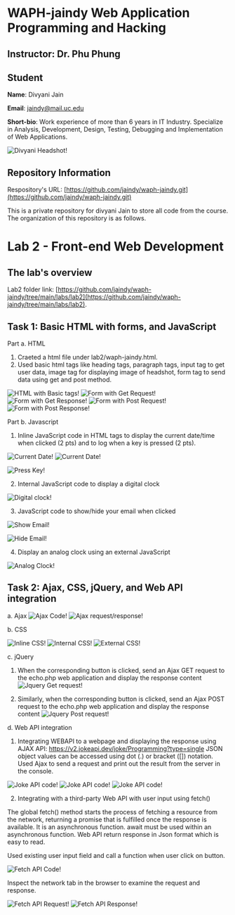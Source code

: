 # WAPH-jaindy Web Application Programming and Hacking

## Instructor: Dr. Phu Phung

## Student

**Name**: Divyani Jain

**Email**: jaindy@mail.uc.edu

**Short-bio**: Work experience of more than 6 years in IT Industry. Specialize in Analysis, Development, Design, Testing, Debugging and Implementation of Web Applications. 

![Divyani Headshot!](/labs/lab2/Images/Divyani_Jain.jpg)

## Repository Information

Respository's URL: [https://github.com/jaindy/waph-jaindy.git](https://github.com/jaindy/waph-jaindy.git)

This is a private repository for divyani Jain to store all code from the course. The organization of this repository is as follows.

# Lab 2 - Front-end Web Development 

## The lab's overview

Lab2 folder link: [https://github.com/jaindy/waph-jaindy/tree/main/labs/lab2](https://github.com/jaindy/waph-jaindy/tree/main/labs/lab2).

## Task 1: Basic HTML with forms, and JavaScript

Part a. HTML

1. Craeted a html file under lab2/waph-jaindy.html.
2. Used basic html tags like heading tags, paragraph tags, input tag to get user data, image tag for displaying image of headshot, form tag to send data using get and post method.

![HTML with Basic tags!](/labs/lab2/Images/Task1_Part_a.png)
![Form with Get Request!](/labs/lab2/Images/GetReq.png)
![Form with Get Response!](/labs/lab2/Images/GetRes.png)
![Form with Post Request!](/labs/lab2/Images/PostReq.png)
![Form with Post Response!](/labs/lab2/Images/PostRes.png)


 
Part b. Javascript

1. Inline JavaScript code in HTML tags to display the current date/time when clicked (2 pts) and to log when a key is pressed (2 pts).

![Current Date!](/labs/lab2/Images/DateDisplay.png)
![Current Date!](/labs/lab2/Images/ShowDateFunction.png)

![Press Key!](/labs/lab2/Images/PressKey.png)

2. Internal JavaScript code to display a digital clock

![Digital clock!](/labs/lab2/Images/DigitalClock.png)

3. JavaScript code to show/hide your email when clicked

![Show Email!](/labs/lab2/Images/ShowEmail.png)

![Hide Email!](/labs/lab2/Images/HideEmail.png)

4. Display an analog clock using an external JavaScript

![Analog Clock!](/labs/lab2/Images/AnalogClock.png)

## Task 2: Ajax, CSS, jQuery, and Web API integration
a. Ajax
![Ajax Code!](/labs/lab2/Images/AjaxCodewithUI.png)
![Ajax request/response!](/labs/lab2/Images/Ajax_bowser.png)

b. CSS

![Inline CSS!](/labs/lab2/Images/InlineCSS.png)
![Internal CSS!](/labs/lab2/Images/InternalCSS.png)
![External CSS!](/labs/lab2/Images/ExternalCSS.png)

c. jQuery 
1. When the corresponding button is clicked, send an Ajax GET request to the echo.php web application and display the response content
![Jquery Get request!](/labs/lab2/Images/JqueryGet.png)

3. Similarly, when the corresponding button is clicked, send an Ajax POST request to the echo.php web application and display the response content
![Jquery Post request!](/labs/lab2/Images/JqueryPost.png)

d. Web API integration

1. Integrating WEBAPI to a webpage and displaying the response using AJAX
API: https://v2.jokeapi.dev/joke/Programming?type=single
JSON object values can be accessed using dot (.) or bracket ([]) notation. Used Ajax to send a request and print out the result from the server in the console.

![Joke API code!](/labs/lab2/Images/jokeApi.png)
![Joke API code!](/labs/lab2/Images/JokeAPIRequest.png)
![Joke API code!](/labs/lab2/Images/JokeAPIResponse.png)


2. Integrating with a third-party Web API with user input using fetch()
   
The global fetch() method starts the process of fetching a resource from the network, returning a promise that is fulfilled once the response is available. It is an asynchronous function. await must be used within an asynchronous function.
Web API return response in Json format which is easy to read.

Used existing user input field and call a function when user click on button.

![Fetch API Code!](/labs/lab2/Images/GuessAgeFetchAPI.png)

Inspect the network tab in the browser to examine the request and response.

![Fetch API Request!](/labs/lab2/Images/FetchRequest.png)
![Fetch API Response!](/labs/lab2/Images/FetchResponse.png)
